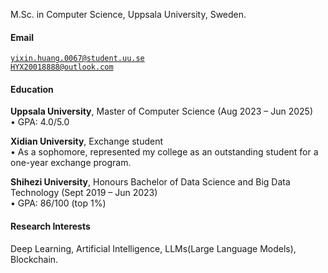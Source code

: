 



M.Sc. in Computer Science, Uppsala University, Sweden. 

#### Email
<code>yixin.huang.0067@student.uu.se</code>  
<code>HYX20018888@outlook.com</code>

#### Education
**Uppsala University**, Master of Computer Science (Aug 2023 – Jun 2025)  
• GPA: 4.0/5.0  

**Xidian University**, Exchange student <br>
• As a sophomore, represented my college as an outstanding student for a one-year exchange program.  

**Shihezi University**, Honours Bachelor of Data Science and Big Data Technology (Sept 2019 – Jun 2023)  
• GPA: 86/100 (top 1%)  

#### Research Interests
Deep Learning, Artificial Intelligence, LLMs(Large Language Models), Blockchain.

